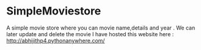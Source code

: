 # SimpleMoviestore
A simple movie store where you can movie name,details and year . We can later update and delete the movie
I have hosted this website here : http://abhijithp4.pythonanywhere.com/
